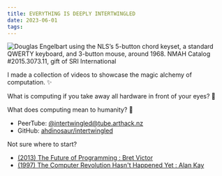 ```yaml
---
title: EVERYTHING IS DEEPLY INTERTWINGLED
date: 2023-06-01
tags:
---
```


![Douglas Engelbart using the NLS’s 5-button chord keyset, a standard QWERTY keyboard, and 3-button mouse, around 1968. NMAH Catalog #2015.3073.11, gift of SRI International](everything-is-deeply-intertwingled/douglas-engelbart-keyboard.jpg)

I made a collection of videos to showcase the magic alchemy of computation. ✨

What is computing if you take away all hardware in front of your eyes? 🌱

What does computing mean to humanity? 🌻

- PeerTube: [@intertwingled@tube.arthack.nz](https://tube.arthack.nz/c/intertwingled/)
- GitHub: [ahdinosaur/intertwingled](https://github.com/ahdinosaur/intertwingled)

Not sure where to start?

- [(2013) The Future of Programming : Bret Victor](https://tube.arthack.nz/videos/watch/942ce12d-49b6-41f2-9a1a-6f42acfc775c)
- [(1997) The Computer Revolution Hasn't Happened Yet : Alan Kay](https://tube.arthack.nz/videos/watch/4d61c202-bef0-4da5-81c3-2d1b45622e53)
